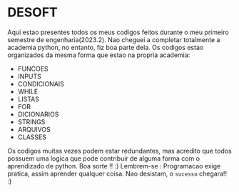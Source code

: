 # DESOFT 
Aqui estao presentes todos os meus codigos feitos durante o meu primeiro semestre de engenharia(2023.2). Nao cheguei a completar totalmente a academia python, no entanto, fiz boa parte dela. 
Os codigos estao organizados da mesma forma que estao na propria academia: 
* FUNCOES
* INPUTS
* CONDICIONAIS 
* WHILE 
* LISTAS
* FOR
* DICIONARIOS
* STRINGS
* ARQUIVOS
* CLASSES

Os codigos muitas vezes podem estar redundantes, mas acredito que todos possuem uma logica que pode contribuir de alguma forma com o aprendizado de python. 
Boa sorte !! :) 
Lembrem-se : Programacao exige pratica, assim aprender qualquer coisa. 
Nao desistam, o `sucesso` chegara!! :)
